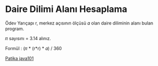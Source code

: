# Daire Dilimi Alanı Hesaplama

Ödev Yarıçapı r, merkez açısının ölçüsü 𝛼 olan daire diliminin alanı bulan program.

𝜋 sayısını = 3.14 alınız.

Formül : (𝜋 * (r*r) * 𝛼) / 360

[Patika java101](https://app.patika.dev/courses/java101)